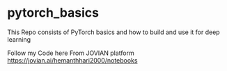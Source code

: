 # pytorch_basics

This Repo consists of PyTorch basics and how to build and use it for deep learning



Follow my Code here From JOVIAN platform
https://jovian.ai/hemanthhari2000/notebooks